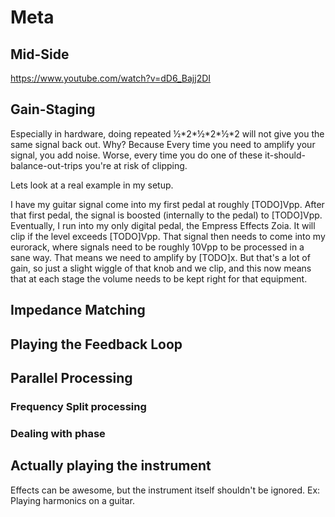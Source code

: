 # Meta

## Mid-Side

https://www.youtube.com/watch?v=dD6_Bajj2DI

## Gain-Staging

Especially in hardware, doing repeated ½\*2*½\*2\*½\*2 will not give you the same signal back out. Why? Because Every time you need to amplify your signal, you add noise. Worse, every time you do one of these it-should-balance-out-trips you're at risk of clipping.

Lets look at a real example in my setup.

I have my guitar signal come into my first pedal at roughly [TODO]Vpp. After that first pedal, the signal is boosted (internally to the pedal) to [TODO]Vpp. Eventually, I run into my only digital pedal, the Empress Effects Zoia. It will clip if the level exceeds [TODO]Vpp. That signal then needs to come into my eurorack, where signals need to be roughly 10Vpp to be processed in a sane way. That means we need to amplify by [TODO]x. But that's a lot of gain, so just a slight wiggle of that knob and we clip, and this now means that at each stage the volume needs to be kept right for that equipment.

## Impedance Matching



## Playing the Feedback Loop



## Parallel Processing



### Frequency Split processing



### Dealing with phase



## Actually playing the instrument

Effects can be awesome, but the instrument itself shouldn't be ignored. Ex: Playing harmonics on a guitar.